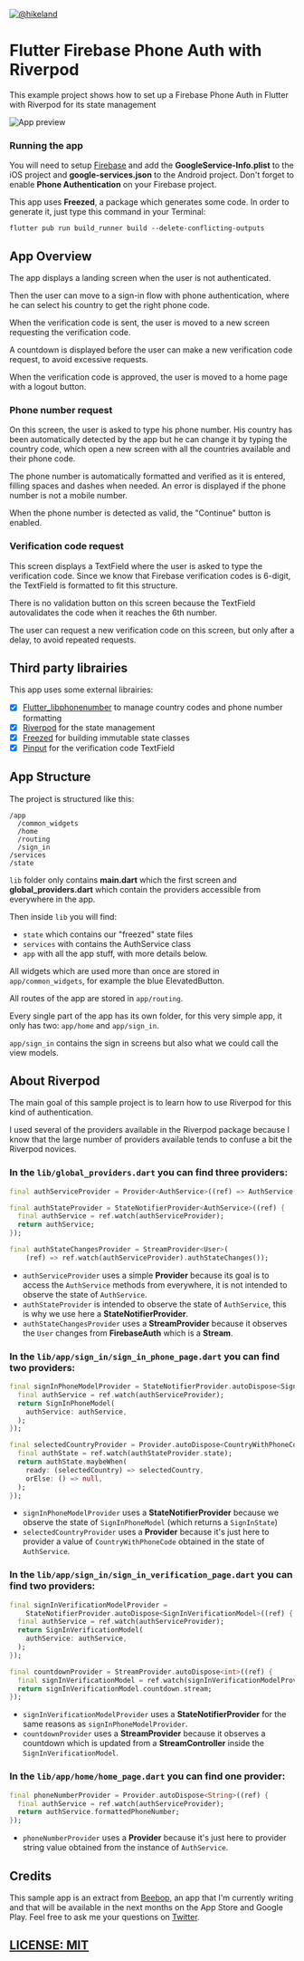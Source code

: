 [![@hikeland](https://img.shields.io/twitter/follow/hikeland?label=Hikeland&style=social)](https://twitter.com/hikeland)

# Flutter Firebase Phone Auth with Riverpod

This example project shows how to set up a Firebase Phone Auth in Flutter with Riverpod for its state management

![App preview](media/app-screenshots.png)

### Running the app

You will need to setup [Firebase](https://console.firebase.com) and add the **GoogleService-Info.plist** to the iOS project and **google-services.json** to the Android project.
Don't forget to enable **Phone Authentication** on your Firebase project.

This app uses **Freezed**, a package which generates some code. In order to generate it, just type this command in your Terminal:
```
flutter pub run build_runner build --delete-conflicting-outputs
``` 

## App Overview

The app displays a landing screen when the user is not authenticated.

Then the user can move to a sign-in flow with phone authentication, where he can select his country to get the right phone code.

When the verification code is sent, the user is moved to a new screen requesting the verification code. 

A countdown is displayed before the user can make a new verification code request, to avoid excessive requests.

When the verification code is approved, the user is moved to a home page with a logout button.

### Phone number request 

On this screen, the user is asked to type his phone number. His country has been automatically detected by the app but he can change it by typing the country code, which open a new screen with all the countries available and their phone code.

The phone number is automatically formatted and verified as it is entered, filling spaces and dashes when needed. An error is displayed if the phone number is not a mobile number.

When the phone number is detected as valid, the "Continue" button is enabled.

### Verification code request

This screen displays a TextField where the user is asked to type the verification code. Since we know that Firebase verification codes is 6-digit, the TextField is formatted to fit this structure.

There is no validation button on this screen because the TextField autovalidates the code when it reaches the 6th number.

The user can request a new verification code on this screen, but only after a delay, to avoid repeated requests. 

## Third party librairies

This app uses some external librairies:

- [x] [Flutter_libphonenumber](https://pub.dev/packages/flutter_libphonenumber) to manage country codes and phone number formatting
- [x] [Riverpod](https://pub.dev/packages/riverpod) for the state management
- [x] [Freezed](https://pub.dev/packages/freezed) for building immutable state classes
- [x] [Pinput](https://pub.dev/packages/pinput) for the verification code TextField

## App Structure

The project is structured like this:

```
/app
  /common_widgets
  /home
  /routing
  /sign_in
/services
/state
```

`lib` folder only contains **main.dart** which the first screen and **global_providers.dart** which contain the providers accessible from everywhere in the app.

Then inside `lib` you will find:
- `state` which contains our "freezed" state files
- `services` with contains the AuthService class
- `app` with all the app stuff, with more details below.

All widgets which are used more than once are stored in `app/common_widgets`, for example the blue ElevatedButton.

All routes of the app are stored in `app/routing`.

Every single part of the app has its own folder, for this very simple app, it only has two: `app/home` and `app/sign_in`.

`app/sign_in` contains the sign in screens but also what we could call the view models.

## About Riverpod

The main goal of this sample project is to learn how to use Riverpod for this kind of authentication.

I used several of the providers available in the Riverpod package because I know that the large number of providers available tends to confuse a bit the Riverpod novices.

### In the `lib/global_providers.dart` you can find three providers:

```dart
final authServiceProvider = Provider<AuthService>((ref) => AuthService());

final authStateProvider = StateNotifierProvider<AuthService>((ref) {
  final authService = ref.watch(authServiceProvider);
  return authService;
});

final authStateChangesProvider = StreamProvider<User>(
    (ref) => ref.watch(authServiceProvider).authStateChanges());
```

- `authServiceProvider` uses a simple **Provider** because its goal is to access the `AuthService` methods from everywhere, it is not intended to observe the state of `AuthService`.
- `authStateProvider` is intended to observe the state of `AuthService`, this is why we use here a **StateNotifierProvider**.
- `authStateChangesProvider` uses a **StreamProvider** because it observes the `User` changes from **FirebaseAuth** which is a **Stream**.

### In the `lib/app/sign_in/sign_in_phone_page.dart` you can find two providers:

```dart
final signInPhoneModelProvider = StateNotifierProvider.autoDispose<SignInPhoneModel>((ref) {
  final authService = ref.watch(authServiceProvider);
  return SignInPhoneModel(
    authService: authService,
  );
});

final selectedCountryProvider = Provider.autoDispose<CountryWithPhoneCode>((ref) {
  final authState = ref.watch(authStateProvider.state);
  return authState.maybeWhen(
    ready: (selectedCountry) => selectedCountry,
    orElse: () => null,
  );
});
```

- `signInPhoneModelProvider` uses a **StateNotifierProvider** because we observe the state of `SignInPhoneModel` (which returns a `SignInState`)
- `selectedCountryProvider` uses a **Provider** because it's just here to provider a value of `CountryWithPhoneCode` obtained in the state of `AuthService`.

### In the `lib/app/sign_in/sign_in_verification_page.dart` you can find two providers:

```dart
final signInVerificationModelProvider =
    StateNotifierProvider.autoDispose<SignInVerificationModel>((ref) {
  final authService = ref.watch(authServiceProvider);
  return SignInVerificationModel(
    authService: authService,
  );
});

final countdownProvider = StreamProvider.autoDispose<int>((ref) {
  final signInVerificationModel = ref.watch(signInVerificationModelProvider);
  return signInVerificationModel.countdown.stream;
});
```

- `signInVerificationModelProvider` uses a **StateNotifierProvider** for the same reasons as `signInPhoneModelProvider`.
- `countdownProvider` uses a **StreamProvider** because it observes a countdown which is updated from a **StreamController** inside the `SignInVerificationModel`.

### In the `lib/app/home/home_page.dart` you can find one provider:

```dart
final phoneNumberProvider = Provider.autoDispose<String>((ref) {
  final authService = ref.watch(authServiceProvider);
  return authService.formattedPhoneNumber;
});
```

- `phoneNumberProvider` uses a **Provider** because it's just here to provider string value obtained from the instance of `AuthService`.

## Credits

This sample app is an extract from [Beebop](https://beebop.school/), an app that I'm currently writing and that will be available in the next months on the App Store and Google Play.
Feel free to ask me your questions on [Twitter](https://twitter.com/hikeland).

## [LICENSE: MIT](LICENSE.md)